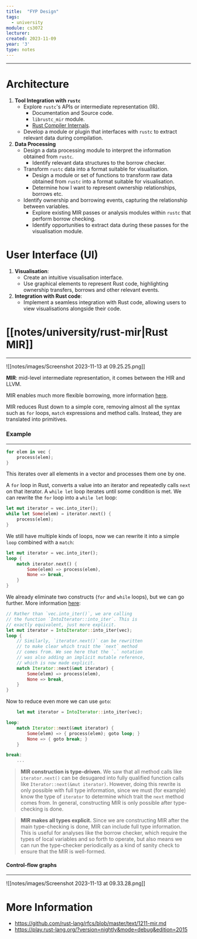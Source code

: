 ```yaml
---
title:  "FYP Design"
tags:
  - university
module: cs3072
lecturer:
created: 2023-11-09
year: '3'
type: notes
---
```

---
# Architecture
1. **Tool Integration with `rustc`**
    - Explore `rustc`'s APIs or intermediate representation (IR).
        - Documentation and Source code.
        - `librustc_mir` module.
        - [Rust Compiler Internals](https://rustc-dev-guide.rust-lang.org/).
    - Develop a module or plugin that interfaces with `rustc` to extract relevant data during compilation.
2. **Data Processing**
    - Design a data processing module to interpret the information obtained from `rustc`.
        - Identify relevant data structures to the borrow checker.
    - Transform `rustc` data into a format suitable for visualisation.
        - Design a module or set of functions to transform raw data obtained from `rustc` into a format suitable for visualisation.
        - Determine how I want to represent ownership relationships, borrows etc.
    - Identify ownership and borrowing events, capturing the relationship between variables.
        - Explore existing MIR passes or analysis modules within `rustc` that perform borrow checking.
        - Identify opportunities to extract data during these passes for the visualisation module.

# User Interface (UI)
1. **Visualisation**:
    - Create an intuitive visualisation interface.
    - Use graphical elements to represent Rust code, highlighting ownership transfers, borrows and other relevant events.
2. **Integration with Rust code**:
    - Implement a seamless integration with Rust code, allowing users to view visualisations alongside their code.

# [[notes/university/rust-mir|Rust MIR]]
---
![[notes/images/Screenshot 2023-11-13 at 09.25.25.png]]

**MIR**: mid-level intermediate representation, it comes between the HIR and LLVM.

MIR enables much more flexible borrowing, more information [here](https://github.com/rust-lang/rfcs/issues/811).

MIR reduces Rust down to a simple core, removing almost all the syntax such as `for` loops, `match` expressions and method calls. Instead, they are translated into primitives.

### Example
---
```rust
for elem in vec {
    process(elem);
}
```

This iterates over all elements in a vector and processes them one by one.

A `for` loop in Rust, converts a value into an iterator and repeatedly calls `next` on that iterator. A `while let` loop iterates until some condition is met. We can rewrite the `for` loop into a `while let` loop:

```rust
let mut iterator = vec.into_iter();
while let Some(elem) = iterator.next() {
    process(elem);
}
```

We still have multiple kinds of loops, now we can rewrite it into a simple `loop` combined with a `match`:

```rust
let mut iterator = vec.into_iter();
loop {
    match iterator.next() {
        Some(elem) => process(elem),
        None => break,
    }
}
```

We already eliminate two constructs (`for` and `while` loops), but we can go further. More information [here](https://blog.rust-lang.org/2016/04/19/MIR.html):

```rust
// Rather than `vec.into_iter()`, we are calling
// the function `IntoIterator::into_iter`. This is
// exactly equivalent, just more explicit.
let mut iterator = IntoIterator::into_iter(vec);
loop {
    // Similarly, `iterator.next()` can be rewritten
    // to make clear which trait the `next` method
    // comes from. We see here that the `.` notation
    // was also adding an implicit mutable reference,
    // which is now made explicit.
    match Iterator::next(&mut iterator) {
        Some(elem) => process(elem),
        None => break,
    }
}
```

Now to reduce even more we can use `goto`:

```rust
    let mut iterator = IntoIterator::into_iter(vec);

loop:
    match Iterator::next(&mut iterator) {
        Some(elem) => { process(elem); goto loop; }
        None => { goto break; }
    }

break:
    ...
```

> **MIR construction is type-driven.** We saw that all method calls like `iterator.next()` can be desugared into fully qualified function calls like `Iterator::next(&mut iterator)`. However, doing this rewrite is only possible with full type information, since we must (for example) know the type of `iterator` to determine which trait the `next` method comes from. In general, constructing MIR is only possible after type-checking is done.

> **MIR makes all types explicit.** Since we are constructing MIR after the main type-checking is done, MIR can include full type information. This is useful for analyses like the borrow checker, which require the types of local variables and so forth to operate, but also means we can run the type-checker periodically as a kind of sanity check to ensure that the MIR is well-formed.

#### Control-flow graphs
---
![[notes/images/Screenshot 2023-11-13 at 09.33.28.png]]

# More Information
- https://github.com/rust-lang/rfcs/blob/master/text/1211-mir.md
- https://play.rust-lang.org/?version=nightly&mode=debug&edition=2015